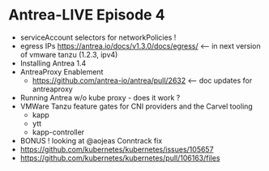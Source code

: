 # Antrea-LIVE Episode 4

- serviceAccount selectors for networkPolicies !
- egress IPs https://antrea.io/docs/v1.3.0/docs/egress/ <-- in next version of vmware tanzu (1.2.3, ipv4)
- Installing Antrea 1.4 
- AntreaProxy Enablement
  - https://github.com/antrea-io/antrea/pull/2632 <-- doc updates for antreaproxy
- Running Antrea w/o kube proxy - does it work ?
- VMWare Tanzu feature gates for CNI providers and the Carvel tooling
  - kapp
  - ytt
  - kapp-controller
- BONUS ! looking at @aojeas Conntrack fix 
- https://github.com/kubernetes/kubernetes/issues/105657
- https://github.com/kubernetes/kubernetes/pull/106163/files
